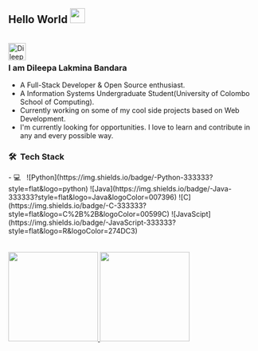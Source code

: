 ## Hello World <img src="https://raw.githubusercontent.com/iampavangandhi/iampavangandhi/master/gifs/Hi.gif" width="30px"></h2><br/>

<a href="https://github.com/Dileepa-Bandara" background-color="white" padding="10px">
  <img align="left" alt="Dileepa's Github" width="35px" src="https://cdns.iconmonstr.com/wp-content/assets/preview/2012/240/iconmonstr-github-5.png" />
</a><br/>

### I am Dileepa Lakmina Bandara
- A Full-Stack Developer & Open Source enthusiast.
- A Information Systems Undergraduate Student(University of Colombo School of Computing).  
- Currently working on some of my cool side projects based on Web Development.
- I'm currently looking for opportunities. I love to learn and contribute in any and every possible way.

<h3> 🛠 &nbsp;Tech Stack</h3>
- 💻 &nbsp;
  ![Python](https://img.shields.io/badge/-Python-333333?style=flat&logo=python)
  ![Java](https://img.shields.io/badge/-Java-333333?style=flat&logo=Java&logoColor=007396)
  ![C](https://img.shields.io/badge/-C-333333?style=flat&logo=C%2B%2B&logoColor=00599C)
  ![JavaScipt](https://img.shields.io/badge/-JavaScript-333333?style=flat&logo=R&logoColor=274DC3)
  
  <br/>
    <br/>
      <br/>

<a href="https://github.com/AVS1508">
  <img height="180em" src="https://github-readme-stats.vercel.app/api?username=Dileepa-Bandara&theme=buefy&show_icons=true" />
  <img height="180em" src="https://github-readme-stats.vercel.app/api/top-langs/?username=Dileepa-Bandara&theme=buefy&layout=compact" />
</a>

<br/>
      
